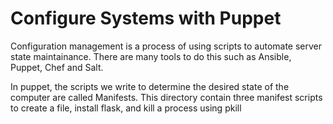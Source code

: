 # Configure Systems with Puppet

Configuration management is a process of using scripts to automate server state
maintainance. There are many tools to do this such as Ansible, Puppet, Chef and Salt.

In puppet, the scripts we write to determine the desired state of the computer are called
Manifests. This directory contain three manifest scripts to create a file, install flask,
and kill a process using pkill
